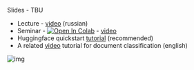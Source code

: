 Slides - TBU

* Lecture - [video](https://yadi.sk/i/81nP3AcDIrBE5g) (russian)
* Seminar - [![Open In Colab](https://colab.research.google.com/assets/colab-badge.svg)](https://colab.research.google.com/github/yandexdataschool/nlp_course/blob/2020/week05_transfer/seminar.ipynb) - [video](russian)
* Huggingface quickstart [tutorial](https://huggingface.co/transformers/quickstart.html) (recommended)
* A related [video](https://www.youtube.com/watch?v=_eSGWNqKeeY) tutorial for document classification (english)


![img](https://lena-voita.github.io/resources/lectures/main/preview/typing.gif)
